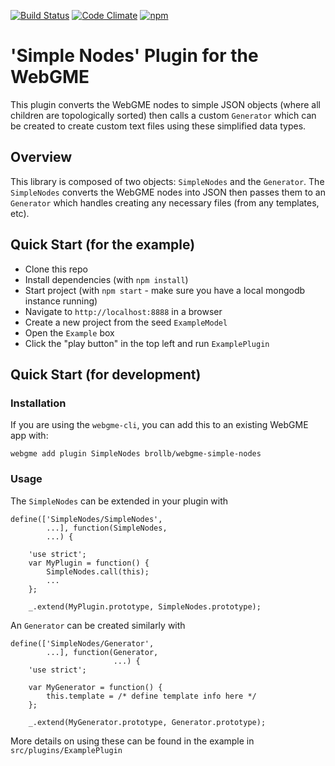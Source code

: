 [![Build Status](https://travis-ci.org/brollb/webgme-simple-nodes.svg?branch=master)](https://travis-ci.org/brollb/webgme-simple-nodes)
[![Code Climate](https://codeclimate.com/github/brollb/webgme-simple-nodes/badges/gpa.svg)](https://codeclimate.com/github/brollb/webgme-simple-nodes)
[![npm](https://img.shields.io/npm/v/webgme-simple-nodes.svg?maxAge=2592000)]()
# 'Simple Nodes' Plugin for the WebGME
This plugin converts the WebGME nodes to simple JSON objects (where all children are topologically sorted) then calls a custom `Generator` which can be created to create custom text files using these simplified data types.

## Overview
This library is composed of two objects: `SimpleNodes` and the `Generator`. The `SimpleNodes` converts the WebGME nodes into JSON then passes them to an `Generator` which handles creating any necessary files (from any templates, etc).

## Quick Start (for the example)
+ Clone this repo
+ Install dependencies (with `npm install`)
+ Start project (with `npm start` - make sure you have a local mongodb instance running)
+ Navigate to `http://localhost:8888` in a browser
+ Create a new project from the seed `ExampleModel`
+ Open the `Example` box
+ Click the "play button" in the top left and run `ExamplePlugin`

## Quick Start (for development)
### Installation
If you are using the `webgme-cli`, you can add this to an existing WebGME app with:

```
webgme add plugin SimpleNodes brollb/webgme-simple-nodes
```

### Usage
The `SimpleNodes` can be extended in your plugin with

```
define(['SimpleNodes/SimpleNodes',
        ...], function(SimpleNodes,
        ...) {

    'use strict';
    var MyPlugin = function() {
        SimpleNodes.call(this);
        ...
    };

    _.extend(MyPlugin.prototype, SimpleNodes.prototype);
```

An `Generator` can be created similarly with 

```
define(['SimpleNodes/Generator',
        ...], function(Generator,
                       ...) {
    'use strict';

    var MyGenerator = function() {
        this.template = /* define template info here */
    };

    _.extend(MyGenerator.prototype, Generator.prototype);

```

More details on using these can be found in the example in `src/plugins/ExamplePlugin`
